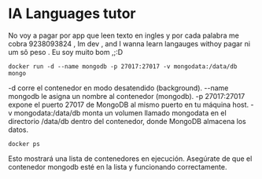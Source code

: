 # IA Languages tutor 


No voy a pagar por app que leen texto en ingles y por cada 
palabra me cobra 9238093824 , Im dev , and I wanna learn langauges
withoy pagar ni um sô peso . Eu soy muito bom ,;:D



```
docker run -d --name mongodb -p 27017:27017 -v mongodata:/data/db mongo
```

-d corre el contenedor en modo desatendido (background).
--name mongodb le asigna un nombre al contenedor (mongodb).
-p 27017:27017 expone el puerto 27017 de MongoDB al mismo puerto en tu máquina host.
-v mongodata:/data/db monta un volumen llamado mongodata en el directorio /data/db dentro del contenedor, donde MongoDB almacena los datos.



```
docker ps
```

Esto mostrará una lista de contenedores en ejecución. Asegúrate de que el contenedor mongodb esté en la lista y funcionando correctamente.

